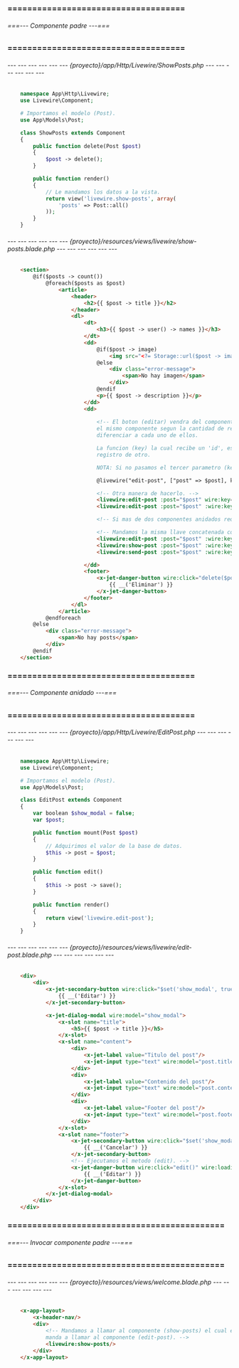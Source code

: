 ### ==================================== ###
###### ===--- Componente padre ---=== ######
### ==================================== ###

###### --- --- --- --- --- --- {proyecto}/app/Http/Livewire/ShowPosts.php --- --- --- --- --- --- ######

```php
	namespace App\Http\Livewire;
	use Livewire\Component;

	# Importamos el modelo (Post).
	use App\Models\Post;

	class ShowPosts extends Component
	{
		public function delete(Post $post)
		{
			$post -> delete();
		}

	    public function render()
	    {
	    	// Le mandamos los datos a la vista.
	        return view('livewire.show-posts', array(
	        	'posts' => Post::all()
	        ));
	    }
	}
```

###### --- --- --- --- --- --- {proyecto}/resources/views/livewire/show-posts.blade.php --- --- --- --- --- --- ######

```html
	<section>
		@if($posts -> count())
			@foreach($posts as $post)
				<article>
					<header>
						<h2>{{ $post -> title }}</h2>
					</header>
					<dl>
						<dt>
							<h3>{{ $post -> user() -> names }}</h3>
						</dt>
						<dd>
							@if($post -> image)
								<img src="<?= Storage::url($post -> image) ?>">
							@else
								<div class="error-message">
									<span>No hay imagen</span>
								</div>
							@endif
							<p>{{ $post -> description }}</p>
						</dd>
						<dd>
							
							<!-- El boton (editar) vendra del componente (edit-post), pero, dado que vamos a imprimir 
							el mismo componente segun la cantidad de registros que tengamos, es necesario 
							diferenciar a cada uno de ellos.

							La funcion (key) la cual recibe un 'id', esto sirve para que (Livewire) diferencie un 
							registro de otro.

							NOTA: Si no pasamos el tercer parametro (key), entonces nos dara error.  -->

							@livewire("edit-post", ["post" => $post], key($post -> id))

							<!-- Otra manera de hacerlo. -->
							<livewire:edit-post :post="$post" wire:key="{{ $post -> id }}"/>
							<livewire:edit-post :post="$post" :wire:key="$post -> id"/>

							<!-- Si mas de dos componentes anidados requieren el mismo parametro -->

							<!-- Mandamos la misma llave concatenada con un "string" para diferenciarlo. -->
							<livewire:edit-post :post="$post" :wire:key=" 'edit-' . $post -> id "/>
							<livewire:show-post :post="$post" :wire:key=" 'show-' . $post -> id "/>
							<livewire:send-post :post="$post" :wire:key=" 'send-' . $post -> id "/>

						</dd>
						<footer>
							<x-jet-danger-button wire:click="delete($post)">
								{{ __('Eliminar') }}
							</x-jet-danger-button>
						</footer>
					</dl>
				</article>
			@endforeach
		@else
			<div class="error-message">
				<span>No hay posts</span>
			</div>
		@endif
	</section>
```

### ====================================== ###
###### ===--- Componente anidado ---=== ######
### ====================================== ###

###### --- --- --- --- --- --- {proyecto}/app/Http/Livewire/EditPost.php --- --- --- --- --- --- ######

```php
	namespace App\Http\Livewire;
	use Livewire\Component;

	# Importamos el modelo (Post).
	use App\Models\Post;

	class EditPost extends Component
	{
		var boolean $show_modal = false;
		var $post;

		public function mount(Post $post)
		{
			// Adquirimos el valor de la base de datos.
			$this -> post = $post;
		}

		public function edit()
		{
			$this -> post -> save();
		}

	    public function render()
	    {
	    	return view('livewire.edit-post');
	    }
	}
```

###### --- --- --- --- --- --- {proyecto}/resources/views/livewire/edit-post.blade.php --- --- --- --- --- --- ######

```html
	<div>
		<div>
			<x-jet-secondary-button wire:click="$set('show_modal', true)">
				{{ __('Editar') }}
			</x-jet-secondary-button>

			<x-jet-dialog-modal wire:model="show_modal">
				<x-slot name="title">
					<h5>{{ $post -> title }}</h5>
				</x-slot>
				<x-slot name="content">
					<div>
						<x-jet-label value="Titulo del post"/>
						<x-jet-input type="text" wire:model="post.title"/>
					</div>
					<div>
						<x-jet-label value="Contenido del post"/>
						<x-jet-input type="text" wire:model="post.content"/>
					</div>
					<div>
						<x-jet-label value="Footer del post"/>
						<x-jet-input type="text" wire:model="post.footer"/>
					</div>
				</x-slot>
				<x-slot name="footer">
					<x-jet-secondary-button wire:click="$set('show_modal', false)">
						{{ __('Cancelar') }}
					</x-jet-secondary-button>
					<!-- Ejecutamos el metodo (edit). -->
					<x-jet-danger-button wire:click="edit()" wire:loading.remove wire:target="edit">
						{{ __('Editar') }}
					</x-jet-danger-button>
				</x-slot>
			</x-jet-dialog-modal>
		</div>
	</div>
```

### ============================================ ###
###### ===--- Invocar componente padre ---=== ######
### ============================================ ###

###### --- --- --- --- --- --- {proyecto}/resources/views/welcome.blade.php --- --- --- --- --- --- ######

```html
	<x-app-layout>
		<x-header-nav/>
		<div>
			<!-- Mandamos a llamar al componente (show-posts) el cual en su vista 
			manda a llamar al componente (edit-post). -->
			<livewire:show-posts/>
		</div>
	</x-app-layout>
```